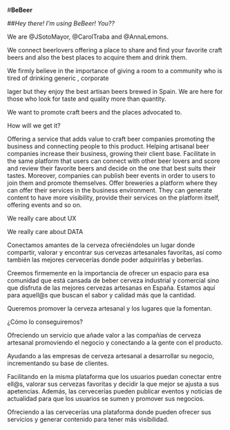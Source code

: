 #**BeBeer**

##*Hey there! I’m using BeBeer! You??*

We are @JSotoMayor, @CarolTraba and @AnnaLemons.

We connect beerlovers offering a place to share and find your favorite craft beers and also the best places to acquire them and drink them.

We firmly believe in the importance of giving a room to a community who is tired of drinking generic , corporate

lager but they enjoy the best artisan beers brewed in Spain. We are here for those who look for taste and quality more than quantity.

We want to promote craft beers and the places advocated to.

How will we get it?

Offering a service that adds value to craft beer companies promoting the business and connecting people to this product. Helping artisanal beer companies increase their business, growing their client base. Facilitate in the same platform that users can connect with other beer lovers and score and review their favorite beers and decide on the one that best suits their tastes. Moreover, companies can publish beer events in order to users to join them and promote themselves. Offer breweries a platform where they can offer their services in the business environment. They can generate content to have more visibility, provide their services on the platform itself, offering events and so on.

We really care about UX

We really care about DATA

Conectamos amantes de la cerveza ofreciéndoles un lugar donde compartir, valorar y encontrar sus cervezas artesanales favoritas, así como también las mejores cervecerías donde poder adquirirlas y beberlas.

Creemos firmemente en la importancia de ofrecer un espacio para esa comunidad que está cansada de beber cerveza industrial y comercial sino que disfruta de las mejores cervezas artesanas en España. Estamos aquí para aquell@s que buscan el sabor y calidad más que la cantidad.

Queremos promover la cerveza artesanal y los lugares que la fomentan.

¿Cómo lo conseguiremos?

Ofreciendo un servicio que añade valor a las compañías de cerveza artesanal promoviendo el negocio y conectando a la gente con el producto.

Ayudando a las empresas de cerveza artesanal a desarrollar su negocio, incrementando su base de clientes.

Facilitando en la misma plataforma que los usuarios puedan conectar entre ell@s, valorar sus cervezas favoritas y decidir la que mejor se ajusta a sus apetencias. Además, las cervecerías pueden publicar eventos y noticias de actualidad para que los usuarios se sumen y promover sus negocios.

Ofreciendo a las cervecerías una plataforma donde pueden ofrecer sus servicios y generar contenido para tener más visibilidad.
